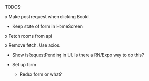 TODOS:

x Make post request when clicking Bookit
- Keep state of form in HomeScreen

x Fetch rooms from api

x Remove fetch. Use axios.

- Show isRequestPending in UI. Is there a RN/Expo way to do this?

- Set up form
  - Redux form or what?
